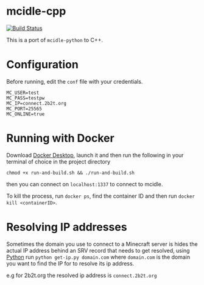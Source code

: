 # mcidle-cpp
[![Build Status](https://travis-ci.com/qubard/mcidle-cpp.svg?branch=master)](https://travis-ci.com/qubard/mcidle-cpp)

This is a port of `mcidle-python` to C++.

# Configuration

Before running, edit the `conf` file with your credentials.

```
MC_USER=test
MC_PASS=testpw
MC_IP=connect.2b2t.org
MC_PORT=25565
MC_ONLINE=true
```

# Running with Docker

Download [Docker Desktop](https://www.docker.com/products/docker-desktop), launch it and then run the following in your terminal of choice in the project directory

```
chmod +x run-and-build.sh && ./run-and-build.sh
```

then you can connect on `localhost:1337` to connect to mcidle.

To kill the process, run `docker ps`, find the container ID and then run `docker kill <containerID>`.

# Resolving IP addresses

Sometimes the domain you use to connect to a Minecraft server is hides the actual IP address behind an SRV record that needs to get resolved, using [Python](https://python.org) run `python get-ip.py domain.com` where `domain.com` is the domain you want to find the IP for to resolve its ip address.

e.g for 2b2t.org the resolved ip address is `connect.2b2t.org`
